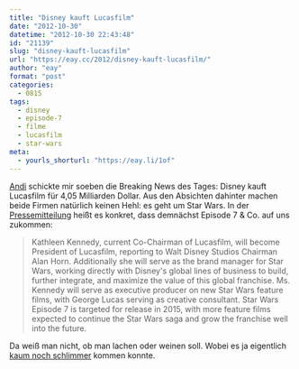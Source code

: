```yaml
---
title: "Disney kauft Lucasfilm"
date: "2012-10-30"
datetime: "2012-10-30 22:43:48"
id: "21139"
slug: "disney-kauft-lucasfilm"
url: "https://eay.cc/2012/disney-kauft-lucasfilm/"
author: "eay"
format: "post"
categories:
  - 0815
tags:
  - disney
  - episode-7
  - filme
  - lucasfilm
  - star-wars
meta:
  - yourls_shorturl: "https://eay.li/1of"
---
```


[Andi](https://twitter.com/AndiH) schickte mir soeben die Breaking News des Tages: Disney kauft Lucasfilm für 4,05 Milliarden Dollar. Aus den Absichten dahinter machen beide Firmen natürlich keinen Hehl: es geht um Star Wars. In der [Pressemitteilung](http://thewaltdisneycompany.com/disney-news/press-releases/2012/10/disney-acquire-lucasfilm-ltd) heißt es konkret, dass demnächst Episode 7 & Co. auf uns zukommen:

> Kathleen Kennedy, current Co-Chairman of Lucasfilm, will become President of Lucasfilm, reporting to Walt Disney Studios Chairman Alan Horn. Additionally she will serve as the brand manager for Star Wars, working directly with Disney's global lines of business to build, further integrate, and maximize the value of this global franchise. Ms. Kennedy will serve as executive producer on new Star Wars feature films, with George Lucas serving as creative consultant. Star Wars Episode 7 is targeted for release in 2015, with more feature films expected to continue the Star Wars saga and grow the franchise well into the future.

Da weiß man nicht, ob man lachen oder weinen soll. Wobei es ja eigentlich [kaum noch schlimmer](http://angrybirds.tumblr.com/) kommen konnte.
